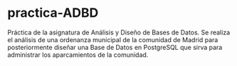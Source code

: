 # practica-ADBD
Práctica de la asignatura de Análisis y Diseño de Bases de Datos. Se realiza el análisis de una ordenanza municipal de la comunidad de Madrid para posteriormente diseñar una Base de Datos en PostgreSQL que sirva para administrar los aparcamientos de la comunidad.
